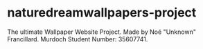 # naturedreamwallpapers-project
The ultimate Wallpaper Website Project.
Made by Noé "Unknown" Francillard.
Murdoch Student Number: 35607741.
